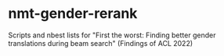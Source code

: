 # nmt-gender-rerank
Scripts and nbest lists for "First the worst: Finding better gender translations during beam search" (Findings of ACL 2022)
